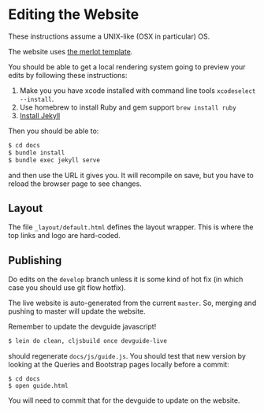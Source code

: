# Editing the Website

These instructions assume a UNIX-like (OSX in particular) OS.

The website uses [the merlot template](https://github.com/pages-themes/merlot).

You should be able to get a local rendering system going to preview your
edits by following these instructions:

1. Make you you have xcode installed with command line tools `xcodeselect --install`.
2. Use homebrew to install Ruby and gem support `brew install ruby`
3. [Install Jekyll](https://jekyllrb.com/docs/installation/)

Then you should be able to:

```bash
$ cd docs
$ bundle install
$ bundle exec jekyll serve
```

and then use the URL it gives you. It will recompile on save, but you have
to reload the browser page to see changes.

## Layout

The file `_layout/default.html` defines the layout wrapper. This is where the
top links and logo are hard-coded.

## Publishing

Do edits on the `develop` branch unless it is some kind of hot fix (in
which case you should use git flow hotfix).

The live website is auto-generated from the current `master`. So, merging
and pushing to master will update the website.

Remember to update the devguide javascript!

```bash
$ lein do clean, cljsbuild once devguide-live
```

should regenerate `docs/js/guide.js`. You should test that new version
by looking at the Queries and Bootstrap pages locally before a commit:

```
$ cd docs
$ open guide.html
```

You will need to commit that for the devguide to update on the website.

